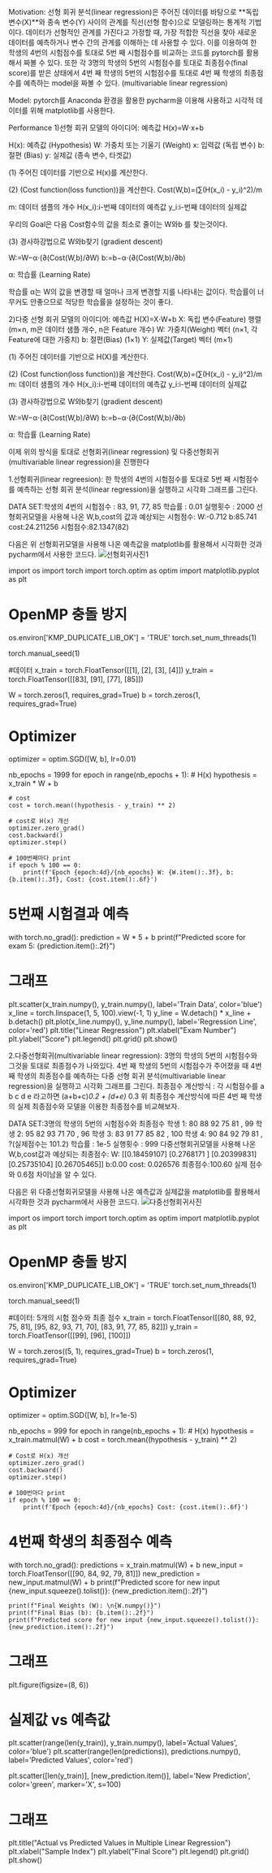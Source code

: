 Motivation:
선형 회귀 분석(linear regression)은 주어진 데이터를 바탕으로 **독립 변수(X)**와 종속 변수(Y) 사이의 관계를 직선(선형 함수)으로 모델링하는 통계적 기법이다. 데이터가 선형적인 관계를 가진다고 가정할 때, 가장 적합한 직선을 찾아 새로운 데이터를 예측하거나 변수 간의 관계를 이해하는 데 사용할 수 있다. 이를 이용하여 한 학생의 4번의 시험점수를 토대로 5번 째 시험점수를 비교하는 코드를 pytorch를 활용해서 짜볼 수 있다.
또한 각 3명의 학생의 5번의 시험점수를 토대로 최종점수(final score)를 받은 상태에서 4번 째 학생의 5번의 시험점수를 토대로 4번 째 학생의 최종점수를 예측하는 model을 짜볼 수 있다. (multivariable linear regression)

Model:
pytorch를 Anaconda 환경을 활용한 pycharm을 이용해 사용하고 시각적 데이터를 위해 matplotlib를 사용한다.

Performance
1)선형 회귀 모델의 아이디어:
예측값 H(x)=W⋅x+b

H(x): 예측값 (Hypothesis)
W: 가중치 또는 기울기 (Weight)
x: 입력값 (독립 변수)
b: 절편 (Bias)
y: 실제값 (종속 변수, 타겟값)

(1) 주어진 데이터를 기반으로 H(x)를 계산한다.

(2) (Cost function(loss function))을 계산한다.
Cost(W,b)=(∑(H(x_i) - y_i)^2)/m

m: 데이터 샘플의 개수
H(x_i):i-번째 데이터의 예측값
y_i:i-번째 데이터의 실제값

우리의 Goal은 다음 Cost함수의 값을 최소로 줄이는 W와b 를 찾는것이다.

(3) 경사하강법으로 W와b찾기 (gradient descent)

W:=W−α⋅(∂(Cost(W,b)/∂W)
b:=b−α⋅(∂(Cost(W,b)/∂b)

α: 학습률 (Learning Rate)

학습률 α는 W의 값을 변경할 때 얼마나 크게 변경할 지를 나타내는 값이다. 학습률이 너무커도 안좋으므로 적당한 학습률을 설정하는 것이 좋다.

2)다중 선형 회귀 모델의 아이디어:
예측값 H(X)=X⋅W+b
X: 독립 변수(Feature) 행렬 (m×n, m은 데이터 샘플 개수, n은 Feature 개수)
W: 가중치(Weight) 벡터 (n×1, 각 Feature에 대한 가중치)
b: 절편(Bias) (1×1)
Y: 실제값(Target) 벡터 (m×1)

(1) 주어진 데이터를 기반으로 H(X)를 계산한다.

(2) (Cost function(loss function))을 계산한다.
Cost(W,b)=(∑(H(x_i) - y_i)^2)/m
m: 데이터 샘플의 개수
H(x_i):i-번째 데이터의 예측값
y_i:i-번째 데이터의 실제값

(3) 경사하강법으로 W와b찾기 (gradient descent)

W:=W−α⋅(∂(Cost(W,b)/∂W)
b:=b−α⋅(∂(Cost(W,b)/∂b)

α: 학습률 (Learning Rate)

이제 위의 방식을 토대로 선형회귀(linear regression) 및 다중선형회귀(multivariable linear regression)을 진행한다

1.선형회귀(linear regreesion):
한 학생의 4번의 시험점수를 토대로 5번 째 시험점수를 예측하는 선형 회귀 분석(linear regression)을 실행하고 시각화 그래프를 그린다.

DATA SET:학생의 4번의 시험점수 : 83, 91, 77, 85
학습률 : 0.01
실행횟수 : 2000
선형회귀모델을 사용해 나온 W,b,cost의 값과 예상되는 시험점수:
W:-0.712
b:85.741
cost:24.211256
시험점수:82.1347(82)

다음은 위 선형회귀모델을 사용해 나온 예측값을 matplotlib를 활용해서 시각화한 것과 pycharm에서 사용한 코드다.
![선형회귀사진1](https://github.com/user-attachments/assets/a8457912-19a9-4aee-8ce6-b925e2cd1fb6)

import os
import torch
import torch.optim as optim
import matplotlib.pyplot as plt

# OpenMP 충돌 방지
os.environ['KMP_DUPLICATE_LIB_OK'] = 'TRUE'
torch.set_num_threads(1)

torch.manual_seed(1)

#데이터
x_train = torch.FloatTensor([[1], [2], [3], [4]])
y_train = torch.FloatTensor([[83], [91], [77], [85]])

W = torch.zeros(1, requires_grad=True)
b = torch.zeros(1, requires_grad=True)

# Optimizer
optimizer = optim.SGD([W, b], lr=0.01)

nb_epochs = 1999
for epoch in range(nb_epochs + 1):
    # H(x)
    hypothesis = x_train * W + b

    # cost
    cost = torch.mean((hypothesis - y_train) ** 2)

    # cost로 H(x) 개선
    optimizer.zero_grad()
    cost.backward()
    optimizer.step()

    # 100번째마다 print
    if epoch % 100 == 0:
        print(f'Epoch {epoch:4d}/{nb_epochs} W: {W.item():.3f}, b: {b.item():.3f}, Cost: {cost.item():.6f}')

# 5번째 시험결과 예측
with torch.no_grad():
    prediction = W * 5 + b
    print(f"Predicted score for exam 5: {prediction.item():.2f}")

# 그래프
plt.scatter(x_train.numpy(), y_train.numpy(), label='Train Data', color='blue')
x_line = torch.linspace(1, 5, 100).view(-1, 1)
y_line = W.detach() * x_line + b.detach()
plt.plot(x_line.numpy(), y_line.numpy(), label='Regression Line', color='red')
plt.title("Linear Regression")
plt.xlabel("Exam Number")
plt.ylabel("Score")
plt.legend()
plt.grid()
plt.show()

2.다중선형회귀(multivariable linear regression):
3명의 학생의 5번의 시험점수와 그것을 토대로 최종점수가 나와있다. 4번 째 학생의 5번의 시험점수가 주어졌을 때 4번 째 학생의 최종점수를 예측하는 다중 선형 회귀 분석(multivariable linear regression)을 실행하고 시각화 그래프를 그린다.
최종점수 계산방식 : 각 시험점수를 a b c d e 라고하면 (a+b+c)*0.2 + (d+e)* 0.3
위 최종점수 계산방식에 따른 4번 째 학생의 실제 최종점수와 모델을 이용한 최종점수를 비교해보자.

DATA SET:3명의 학생의 5번의 시험점수와 최종점수
학생 1: 80 88 92 75 81 , 99
학생 2: 95 82 93 71 70 , 96
학생 3: 83 91 77 85 82 , 100
학생 4: 90 84 92 79 81 , ?(실제점수는 101.2)
학습률 : 1e-5
실행횟수 : 999
다중선형회귀모델을 사용해 나온 W,b,cost값과 예상되는 최종점수:
W: [[0.18459107]
 [0.2768171 ]
 [0.20399831]
 [0.25735104]
 [0.26705465]]
b:0.00
cost: 0.026576
최종점수:100.60
실제 점수와 0.6점 차이남을 알 수 있다.

다음은 위 다중선형회귀모델을 사용해 나온 예측값과 실제값을 matplotlib를 활용해서 시각화한 것과 pycharm에서 사용한 코드다.
![다중선형회귀사진](https://github.com/user-attachments/assets/3ddb2fd6-5c63-497f-9bc5-ba33724ba731)

import os
import torch
import torch.optim as optim
import matplotlib.pyplot as plt

# OpenMP 충돌 방지
os.environ['KMP_DUPLICATE_LIB_OK'] = 'TRUE'
torch.set_num_threads(1)

torch.manual_seed(1)

#데이터: 5개의 시험 점수와 최종 점수
x_train = torch.FloatTensor([[80, 88, 92, 75, 81],
                             [95, 82, 93, 71, 70],
                             [83, 91, 77, 85, 82]])
y_train = torch.FloatTensor([[99], [96], [100]])

W = torch.zeros((5, 1), requires_grad=True)
b = torch.zeros(1, requires_grad=True)

# Optimizer
optimizer = optim.SGD([W, b], lr=1e-5)

nb_epochs = 999
for epoch in range(nb_epochs + 1):
    # H(x)
    hypothesis = x_train.matmul(W) + b
    cost = torch.mean((hypothesis - y_train) ** 2)

    # Cost로 H(x) 개선
    optimizer.zero_grad()
    cost.backward()
    optimizer.step()

    # 100번마다 print
    if epoch % 100 == 0:
        print(f'Epoch {epoch:4d}/{nb_epochs} Cost: {cost.item():.6f}')

# 4번째 학생의 최종점수 예측
with torch.no_grad():
    predictions = x_train.matmul(W) + b
    new_input = torch.FloatTensor([[90, 84, 92, 79, 81]])
    new_prediction = new_input.matmul(W) + b
    print(f"Predicted score for new input {new_input.squeeze().tolist()}: {new_prediction.item():.2f}")

    print(f"Final Weights (W): \n{W.numpy()}")
    print(f"Final Bias (b): {b.item():.2f}")
    print(f"Predicted score for new input {new_input.squeeze().tolist()}: {new_prediction.item():.2f}")
  
# 그래프
plt.figure(figsize=(8, 6))

# 실제값 vs 예측값
plt.scatter(range(len(y_train)), y_train.numpy(), label='Actual Values', color='blue')
plt.scatter(range(len(predictions)), predictions.numpy(), label='Predicted Values', color='red')


plt.scatter([len(y_train)], [new_prediction.item()], label='New Prediction', color='green', marker='X', s=100)

# 그래프
plt.title("Actual vs Predicted Values in Multiple Linear Regression")
plt.xlabel("Sample Index")
plt.ylabel("Final Score")
plt.legend()
plt.grid()
plt.show()
